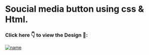 # Soucial media button using css & Html.
###  Click here 👇 to view the Design 👀:
[![name](https://soudanicode.github.io/Social-Media-Button-/)](https://github.com/soudanicode/Social-Media-Button-/blob/main/images/c.jpg)

